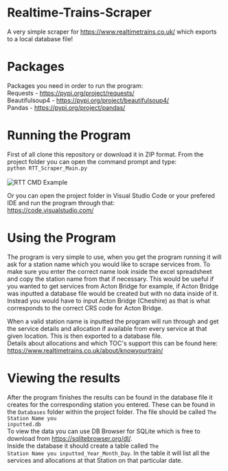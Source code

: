 # Realtime-Trains-Scraper
A very simple scraper for https://www.realtimetrains.co.uk/ which exports to a local database file!

# Packages
Packages you need in order to run the program: <br />
Requests - https://pypi.org/project/requests/ <br />
Beautifulsoup4 - https://pypi.org/project/beautifulsoup4/ <br />
Pandas - https://pypi.org/project/pandas/ <br />

# Running the Program
First of all clone this repository or download it in ZIP format. 
From the project folder you can open the command prompt and type: <br />
<code>python RTT_Scraper_Main.py</code> <br />
<br />
![RTT CMD Example](https://user-images.githubusercontent.com/86208560/159197557-c8fec7dd-f97f-4284-af71-f4675ae91545.gif)<br />

Or you can open the project folder in Visual Studio Code or your prefered IDE and run the program through that:<br />
https://code.visualstudio.com/

# Using the Program

The program is very simple to use, when you get the program running it will ask for a station name which you would like to scrape services from. To make sure you enter the correct name look inside the excel spreadsheet and copy the station name from that if necessary. This would be useful if you wanted to get services from Acton Bridge for example, if Acton Bridge was inputted a database file would be created but with no data inside of it. Instead you would have to input Acton Bridge (Cheshire) as that is what corresponds to the correct CRS code for Acton Bridge. <br />

When a valid station name is inputted the program will run through and get the service details and allocation if available from every service at that given location. This is then exported to a database file.<br />
Details about allocations and which TOC's support this can be found here: https://www.realtimetrains.co.uk/about/knowyourtrain/

# Viewing the results
After the program finishes the results can be found in the database file it creates for the corresponding station you entered. These can be found in the <code>Databases</code> folder within the project folder. The file should be called <code>The Station Name you inputted.db</code><br />
To view the data you can use DB Browser for SQLite which is free to download from https://sqlitebrowser.org/dl/. <br />
Inside the database it should create a table called <code>The Station Name you inputted_Year_Month_Day</code>. In the table it will list all the services and allocations at that Station on that particular date. 

